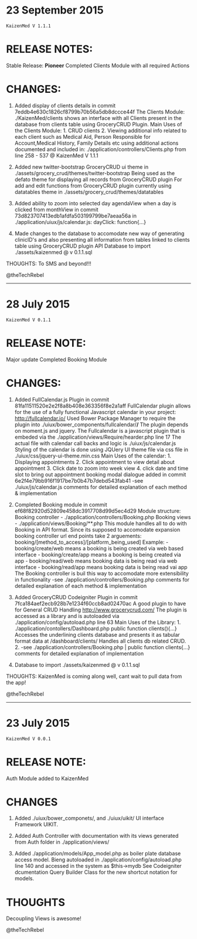 23 September 2015
=
	KaizenMed V 1.1.1

RELEASE NOTES:
=
Stable Release: <b>Pioneer</b>
Completed Clients Module with all required Actions


CHANGES:
=
1. Added display of clients details in commit 7eddb4e630c1826cf8799b70b56a5db8dccce44f
		The Clients Module: ./KaizenMed/clients shows an interface with all
		Clients present in the database from clients table using GroceryCRUD Plugin.
		Main Uses of the Clients Module:
		1. CRUD clients
		2. Viewing additional info related to each client such as Medical Aid, Person Responsible for Account,Medical History, Family Details etc using additional actions documented and included in:
						./application/controllers/Clients.php from line 258 - 537 @ KaizenMed V 1.1.1

2. Added new twitter-bootstrap GroceryCRUD ui theme in ./assets/grocery_crud/themes/twitter-bootstrap
		Being used as the defato theme for displaying all records from GroceryCRUD plugin
		For add and edit functions from GroceryCRUD plugin currently using datatables theme in ./assets/grocery_crud/themes/datatables

3. Added ability to zoom into selected day agendaView when a day is clicked from monthView in commit 73d823707413edb1afdfa503199799be7aeaa56a
		in ./application/uiux/js/calendar.js: dayClick: function{...} 

4. Made changes to the database to accomodate new way of generating clinicID's and also presenting all information from tables linked to clients table using GroceryCRUD plugin API
		Database to import ./assets/kaizenmed @ v 0.1.1.sql

THOUGHTS:
To SMS and beyond!!!

@theTechRebel

-------------------------------------------------------------------------------------------------------

28 July 2015
=
	KaizenMed V 0.1.1


RELEASE NOTE:
=
Major update
Completed Booking Module



CHANGES:
=
1. Added FullCalendar.js Plugin in commit 81fa11511520e2e2f8a8b408e363356f8e2a1aff
		FullCalendar plugin allows for the use of a fully functional Javascript calendar in your project: http://fullcalendar.io/
		Used Bower Package Manager to require the plugin into ./uiux/bower_components/fullcalendar/**/**
		The plugin depends on moment.js and jquery.
		The Fullcalendar is a javascript plugin that is embeded via the ./application/views/Require/hearder.php line 17
		The actual file with calendar call backs and logic is ./uiux/js/calendar.js
		Styling of the calendar is done using JQUery UI theme file via css file in ./uiux/css/jquery-ui-theme.min.css
		Main Uses of the calendar:
		1. Displaying appointments
		2. Click appointment to view detail about appointment
		3. Click date to zoom into week view
		4. click date and time slot to bring out appointment booking modal dialogue added in commit 6e2f4e79bb916f1917be7b0b47b7debd543fab41
		-see ./uiux/js/calendar.js comments for detailed explanation of each method & implementation

2. Completed Booking module in commit ef68f82920d52809e458dc3917708d99d5ec4d29
		Module structure:
		Booking controller - ./application/controllers/Booking.php
		Booking views 					- ./application/views/Booking/**.php
		This module handles all to do with Booking in API format.
		Since its supposed to accomodate expansion booking controller url end points take 2 arguements:
		booking/[method_to_access]/[platform_being_used] 
		Example:
		- booking/create/web means a booking is being created via web based interface
		- booking/create/app means a booking is being created via app 
		- booking/read/web means booking data is being read via web interface
		- booking/read/app means booking data is being read vai app
		The Booking controller is buil this way to accomodate more extensibility in functionality 
		-see ./application/controllers/Booking.php comments for detailed explanation of each method & implementation

3. Added GroceryCRUD Codeigniter Plugin in commit 7fca184aef2ecb928b7e1234f60ccb8ad02470ac
	A good plugin to have for General CRUD Handling http://www.grocerycrud.com/
	The plugin is accessed as a library and is autoloaded via ./application/config/autoload.php line 63
	Main Uses of the Library:
			1. ./application/contollers/Dashboard.php  public function clients(){...}
				Accesses the underlining clients database and presents it as tabular format data at /dashboard/clients/
				Handles all clients db related CRUD.
			2. -see ./application/controllers/Booking.php | public function clients{...} comments for detailed explanation of implementation

4. Database to import ./assets/kaizenmed @ v 0.1.1.sql

THOUGHTS:
KaizenMed is coming along well, cant wait to pull data from the app!

@theTechRebel

-------------------------------------------------------------------------------------------------------

23 July 2015
=
	KaizenMed V 0.0.1


RELEASE NOTE:
=
Auth Module added to KaizenMed



CHANGES
=
1. Added ./uiux/bower_componets/, and ./uiux/uikit/ UI interface Framework UIKIT.

2. Added Auth Controller with documentation with its views generated from Auth folder in ./application/views/

3. Added ./application/models/App_model.php as boiler plate database access model.
			Bieng autoloaded in ./application/config/autoload.php line 140 and accessed in the system as $this->mydb
			See Codeigniter dcumentation Query Builder Class for the new shortcut notation for models.

THOUGHTS
=
Decoupling Views is awesome!

@theTechRebel


